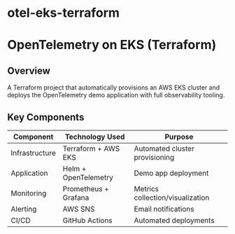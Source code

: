 # otel-eks-terraform

# OpenTelemetry on EKS (Terraform)

## Overview
A Terraform project that automatically provisions an AWS EKS cluster and deploys the OpenTelemetry demo application with full observability tooling.

## Key Components
| Component          | Technology Used       | Purpose                          |
|--------------------|-----------------------|----------------------------------|
| Infrastructure     | Terraform + AWS EKS   | Automated cluster provisioning   |
| Application        | Helm + OpenTelemetry  | Demo app deployment              |
| Monitoring        | Prometheus + Grafana  | Metrics collection/visualization |
| Alerting          | AWS SNS               | Email notifications              |
| CI/CD             | GitHub Actions        | Automated deployments           |

